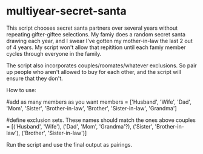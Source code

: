 # multiyear-secret-santa

This script chooses secret santa partners over several years without repeating gifter-giftee selections. My famiy does a random secret santa drawing each year, and I swear I've gotten my mother-in-law the last 2 out of 4 years. My script won't allow that repitition until each famiy member cycles through everyone in the family.

The script also incorporates couples/roomates/whatever exclusions. So pair up people who aren't allowed to buy for each other, and the script will ensure that they don't.

How to use:

#add as many members as you want
members = ['Husband', 'Wife', 'Dad', 'Mom', 'Sister', 'Brother-in-law', 'Brother', 'Sister-in-law', 'Grandma']

#define exclusion sets. These names should match the ones above
couples = [('Husband', 'Wife'), ('Dad', 'Mom', 'Grandma'?), ('Sister', 'Brother-in-law'), ('Brother', 'Sister-in-law')]

Run the script and use the final output as pairings.

